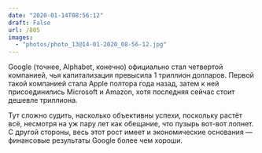 ```yaml
---
date: "2020-01-14T08:56:12"
draft: False
url: /805
images:
  - "photos/photo_13@14-01-2020_08-56-12.jpg"
---
```


Google (точнее, Alphabet, конечно) официально стал четвертой компанией, чья капитализация превысила 1 триллион долларов. Первой такой компанией стала Apple полтора года назад, затем к ней присоединились Microsoft и Amazon, хотя последняя сейчас стоит дешевле триллиона. 

Тут сложно судить, насколько объективны успехи, поскольку растёт всё, несмотря на уж пару лет как обещание, что пузырь вот-вот лопнет. С другой стороны, весь этот рост имеет и экономические основания — финансовые результаты Google более чем хороши.
